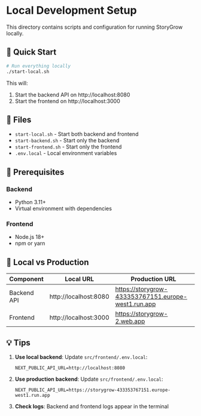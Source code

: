 # Local Development Setup

This directory contains scripts and configuration for running StoryGrow locally.

## 🚀 Quick Start

```bash
# Run everything locally
./start-local.sh
```

This will:
1. Start the backend API on http://localhost:8080
2. Start the frontend on http://localhost:3000

## 📁 Files

- `start-local.sh` - Start both backend and frontend
- `start-backend.sh` - Start only the backend
- `start-frontend.sh` - Start only the frontend
- `.env.local` - Local environment variables

## 🔧 Prerequisites

### Backend
- Python 3.11+
- Virtual environment with dependencies

### Frontend  
- Node.js 18+
- npm or yarn

## 🌟 Local vs Production

| Component | Local URL | Production URL |
|-----------|-----------|----------------|
| Backend API | http://localhost:8080 | https://storygrow-433353767151.europe-west1.run.app |
| Frontend | http://localhost:3000 | https://storygrow-2.web.app |

## 💡 Tips

1. **Use local backend**: Update `src/frontend/.env.local`:
   ```
   NEXT_PUBLIC_API_URL=http://localhost:8080
   ```

2. **Use production backend**: Update `src/frontend/.env.local`:
   ```
   NEXT_PUBLIC_API_URL=https://storygrow-433353767151.europe-west1.run.app
   ```

3. **Check logs**: Backend and frontend logs appear in the terminal
